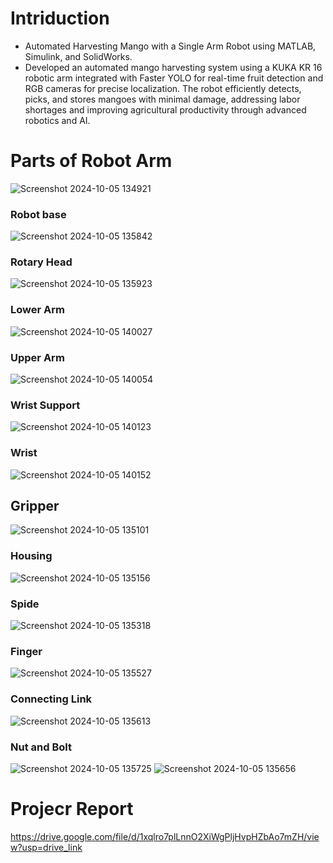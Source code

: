 # Intriduction
* Automated Harvesting Mango with a Single Arm Robot using MATLAB, Simulink, and SolidWorks.
* Developed an automated mango harvesting system using a KUKA KR 16 robotic arm integrated with Faster YOLO
  for real-time fruit detection and RGB cameras for precise localization. The robot efficiently detects, picks, and
  stores mangoes with minimal damage, addressing labor shortages and improving agricultural productivity through
  advanced robotics and AI.
# Parts of Robot Arm
![Screenshot 2024-10-05 134921](https://github.com/user-attachments/assets/6786b70a-94ac-43e6-8e77-32e5698ef196)
### Robot base 
 ![Screenshot 2024-10-05 135842](https://github.com/user-attachments/assets/2125b934-61a3-4642-a29d-cc75d82727eb)
### Rotary Head
 ![Screenshot 2024-10-05 135923](https://github.com/user-attachments/assets/81b50e72-fb1f-466a-b44b-1eb9898793db)
 ### Lower Arm
 ![Screenshot 2024-10-05 140027](https://github.com/user-attachments/assets/49d8d4fa-e2f9-4734-bae7-64d741dcdacb)
 ### Upper Arm
 ![Screenshot 2024-10-05 140054](https://github.com/user-attachments/assets/0cfe8be2-18c6-4f35-9cac-27ba639189f6)
 ### Wrist Support
 ![Screenshot 2024-10-05 140123](https://github.com/user-attachments/assets/b9977672-ccfc-4d5f-a3bd-66dff5edc979)
 ### Wrist
 ![Screenshot 2024-10-05 140152](https://github.com/user-attachments/assets/c3d2a3e9-8b2d-48c6-89cf-0accfcb7460f)
 ## Gripper
 ![Screenshot 2024-10-05 135101](https://github.com/user-attachments/assets/092c9c86-9feb-4b7a-b220-138eabf3b6ac)
 ### Housing
 ![Screenshot 2024-10-05 135156](https://github.com/user-attachments/assets/597869e3-b197-4efb-91c7-6a0b546c10a9)
 ### Spide
 ![Screenshot 2024-10-05 135318](https://github.com/user-attachments/assets/b7c0973b-4f75-4669-aaa8-151dbf7ee398)
 ### Finger
 ![Screenshot 2024-10-05 135527](https://github.com/user-attachments/assets/0455f4b6-b8a5-4300-ad9f-18868e001bf5)
 ### Connecting Link
 ![Screenshot 2024-10-05 135613](https://github.com/user-attachments/assets/1720ac25-b70d-4237-af76-496439b485a7)
 ### Nut and Bolt
![Screenshot 2024-10-05 135725](https://github.com/user-attachments/assets/384f82e3-feb2-4874-ad4d-80e1a96dca74)
![Screenshot 2024-10-05 135656](https://github.com/user-attachments/assets/d81a2f1c-1fec-4b6f-9b68-f0a70b1988ee)

# Projecr Report
https://drive.google.com/file/d/1xqlro7plLnnO2XiWgPljHvpHZbAo7mZH/view?usp=drive_link












